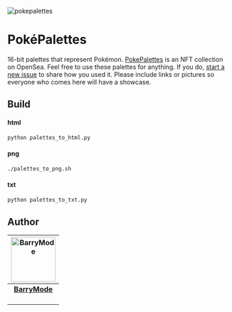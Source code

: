 ![pokepalettes](https://user-images.githubusercontent.com/5648875/120115983-86034000-c14b-11eb-89ee-88a608d955d2.png)

# PokéPalettes

16-bit palettes that represent Pokémon. [PokePalettes](https://opensea.io/collection/pokepalettes/) is an NFT collection on OpenSea. Feel free to use these palettes for anything. If you do, [start a new issue](https://github.com/BarryMode/pokepalettes/issues/new) to share how you used it. Please include links or pictures so everyone who comes here will have a showcase.

## Build

#### html

```bash
python palettes_to_html.py
```

#### png

```bash
./palettes_to_png.sh
```

#### txt

```bash
python palettes_to_txt.py
```

## Author

<table>
  <thead>
    <tr>
      <th valign="middle" align="center">
        <a href="https://barrymode.com"><img alt="BarryMode" src="https://avatars3.githubusercontent.com/u/5648875?v=2&s=200" width="100" height="100"></a>
      </th>
    </tr>
  </thead>
  <tbody>
    <tr>
      <td valign="middle" align="center">
        <a href="https://barrymode.com"><strong>BarryMode</strong></a><br>
        <a href="https://www.youtube.com/barrymode"><img src="https://cdn.jsdelivr.net/npm/simple-icons@latest/icons/youtube.svg" width="16" height="16"></a> <a href="https://github.com/barrymode"><img src="https://cdn.jsdelivr.net/npm/simple-icons@latest/icons/github.svg" width="16" height="16"></a>
      </td>
    </tr>
  </tbody>
</table>
